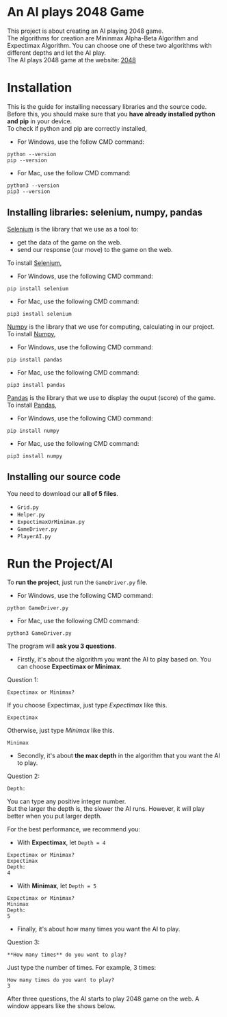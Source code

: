 # An AI plays 2048 Game 
This project is about creating an AI playing 2048 game.  
The algorithms for creation are Mininmax Alpha-Beta Algorithm and Expectimax Algorithm. You can choose one of these two algorithms with different depths and let the AI play.  
The AI plays 2048 game at the website: [2048](https://www.2048.org/)

# Installation
This is the guide for installing necessary libraries and the source code.  
Before this, you should make sure that you **have already installed python and pip** in your device.  
To check if python and pip are correctly installed,
* For Windows, use the follow CMD command:
```
python --version
pip --version
```
* For Mac, use the follow CMD command:
```
python3 --version
pip3 --version
```

## Installing libraries: selenium, numpy, pandas
[Selenium](https://www.selenium.dev/) is the library that we use as a tool to:  
* get the data of the game on the web.
* send our response (our move) to the game on the web.  

To install [Selenium](https://www.selenium.dev/),
* For Windows, use the following CMD command:  
```
pip install selenium
```
* For Mac, use the following CMD command:  
```
pip3 install selenium
```

[Numpy](https://numpy.org/) is the library that we use for computing, calculating in our project.  
To install [Numpy](https://numpy.org/),   
* For Windows, use the following CMD command:  
```
pip install pandas
```
* For Mac, use the following CMD command:  
```
pip3 install pandas
```

[Pandas](https://pandas.pydata.org/) is the library that we use to display the ouput (score) of the game.  
To install [Pandas](https://pandas.pydata.org/),
* For Windows, use the following CMD command:  
```
pip install numpy
```
* For Mac, use the following CMD command:  
```
pip3 install numpy
```

## Installing our source code  
You need to download our **all of 5 files**.  
* `Grid.py`
* `Helper.py`
* `ExpectimaxOrMinimax.py`
* `GameDriver.py`
* `PlayerAI.py`

# Run the Project/AI
To **run the project**, just run the `GameDriver.py` file.  
* For Windows, use the following CMD command:
```
python GameDriver.py
```
* For Mac, use the following CMD command:
```
python3 GameDriver.py
```  

The program will **ask you 3 questions**.  

* Firstly, it's about the algorithm you want the AI to play based on. You can choose **Expectimax or Minimax**.  

Question 1: 
```
Expectimax or Minimax?
```
If you choose Expectimax, just type _Expectimax_ like this. 
```
Expectimax
```
Otherwise, just type _Minimax_ like this. 
```
Minimax
```

* Secondly, it's about **the max depth** in the algorithm that you want the AI to play.  

Question 2:
```
Depth:
```
You can type any positive integer number.  
But the larger the depth is, the slower the AI runs. However, it will play better when you put larger depth.  

For the best performance, we recommend you:  
- With **Expectimax**, let `Depth = 4`
```
Expectimax or Minimax?
Expectimax
Depth:
4
```
- With **Minimax**, let `Depth = 5`
```
Expectimax or Minimax?
Minimax
Depth:
5
```

* Finally, it's about how many times you want the AI to play.  

Question 3:
```
**How many times** do you want to play?
```
Just type the number of times. For example, 3 times:
```
How many times do you want to play?
3
```

After three questions, the AI starts to play 2048 game on the web. A window appears like the shows below.
